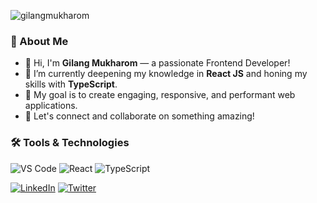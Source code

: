 <p align="left">
  <img src="https://komarev.com/ghpvc/?username=gilangmukharom&label=Profile%20Views&color=0e75b6&style=flat" alt="gilangmukharom" />
</p>

### 🚀 About Me

- 👋 Hi, I'm **Gilang Mukharom** — a passionate Frontend Developer!
- 🌱 I’m currently deepening my knowledge in **React JS** and honing my skills with **TypeScript**.
- 🎯 My goal is to create engaging, responsive, and performant web applications.
- 💬 Let's connect and collaborate on something amazing!

### 🛠️ Tools & Technologies

<p align="left">
  <img src="https://img.shields.io/badge/Code-Visual_Studio_Code-blue?logo=visual-studio-code&logoColor=white" alt="VS Code"/>
  <img src="https://img.shields.io/badge/Frontend-React-61DAFB?logo=react&logoColor=white" alt="React"/>
  <img src="https://img.shields.io/badge/TypeScript-3178C6?logo=typescript&logoColor=white" alt="TypeScript"/>
  <!-- Add more tools or languages you use regularly -->
</p>

<p align="left">
  <a href="https://www.linkedin.com/in/gilangmukharom/" target="_blank"><img src="https://img.shields.io/badge/LinkedIn-0A66C2?logo=linkedin&logoColor=white" alt="LinkedIn"></a>
  <a href="https://twitter.com/gilangmukharom" target="_blank"><img src="https://img.shields.io/badge/Twitter-1DA1F2?logo=twitter&logoColor=white" alt="Twitter"></a>
  <!-- Add other social links if any -->
</p>
